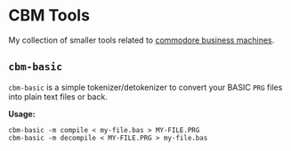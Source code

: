 # CBM Tools

My collection of smaller tools related to [commodore business machines](https://de.wikipedia.org/wiki/Commodore_International).

## `cbm-basic`

`cbm-basic` is a simple tokenizer/detokenizer to convert your BASIC `PRG` files into plain text files or back.

**Usage:**
```
cbm-basic -m compile < my-file.bas > MY-FILE.PRG
cbm-basic -m decompile < MY-FILE.PRG > my-file.bas
```